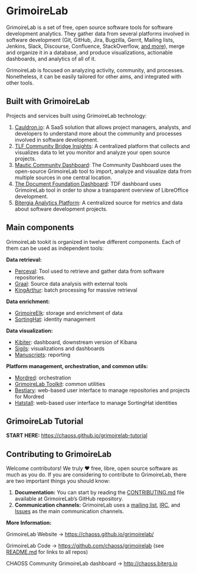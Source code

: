 # GrimoireLab

GrimoireLab is a set of free, open source software tools for software development analytics. They gather data from several platforms involved in software development (Git, GitHub, Jira, Bugzilla, Gerrit, Mailing lists, Jenkins, Slack, Discourse, Confluence, StackOverflow, [and more](https://chaoss.github.io/grimoirelab/)), merge and organize it in a database, and produce visualizations, actionable dashboards, and analytics of all of it.  

GrimoireLab is focused on analyzing activity, community, and processes. Nonetheless, it can be easily tailored for other aims, and integrated with other tools.

## Built with GrimoireLab

Projects and services built using GrimoireLab technology:

1. [Cauldron.io](https://cauldron.io/): A SaaS solution that allows project managers, analysts, and developers to understand more about the community and processes involved in software development. 
2. [TLF Community Bridge Insights](https://lfanalytics.io/projects): A centralized platform that collects and visualizes data to let you monitor and analyze your open source projects.
3. [Mautic Community Dashboard](https://dashboard.mautic.org/): The Community Dashboard uses the open-source GrimoireLab tool to import, analyze and visualize data from multiple sources in one central location.
4. [The Document Foundation Dashboard](https://dashboard.documentfoundation.org/): TDF dashboard uses GrimoireLab tool in order to show a transparent overview of LibreOffice development.
5. [Bitergia Analytics Platform](https://bitergia.com/bitergia-analytics/): A centralized source for metrics and data about software development projects.

## Main components

GrimoireLab tookit is organized in twelve different components. Each of them can be used as independent tools:

**Data retrieval:**

* [Perceval](https://github.com/chaoss/grimoirelab-perceval): Tool used to retrieve and gather data from software repositories.
* [Graal](https://github.com/chaoss/grimoirelab-graal): Source data analysis with external tools
* [KingArthur](https://github.com/chaoss/grimoirelab-kingarthur): batch processing for massive retrieval

**Data enrichment:**

* [GrimoireElk](https://github.com/chaoss/grimoirelab-elk): storage and enrichment of data
* [SortingHat](https://github.com/chaoss/grimoirelab-sortinghat): identity management

**Data visualization:** 

* [Kibiter](https://github.com/chaoss/grimoirelab-kibiter): dashboard, downstream version of Kibana
* [Sigils](https://github.com/chaoss/grimoirelab-sigils): visualizations and dashboards
* [Manuscripts](https://github.com/chaoss/grimoirelab-manuscripts): reporting

**Platform management, orchestration, and common utils:**

* [Mordred](https://github.com/chaoss/grimoirelab-mordred): orchestration
* [GrimoireLab Toolkit](https://github.com/chaoss/grimoirelab-toolkit): common utilities
* [Bestiary](https://github.com/chaoss/grimoirelab-bestiary): web-based user interface to manage repositories and projects for Mordred
* [Hatstall](https://github.com/chaoss/grimoirelab-hatstall): web-based user interface to manage SortingHat identities

## GrimoireLab Tutorial

**START HERE:** https://chaoss.github.io/grimoirelab-tutorial

## Contributing to GrimoireLab

Welcome contributors! We truly ♥ free, libre, open source software as much as you do. If you are considering to contribute to GrimoireLab, there are two important things you should know:

1. **Documentation:** You can start by reading the [CONTRIBUTING.md](https://github.com/chaoss/grimoirelab/blob/master/CONTRIBUTING.md) file available at GrimoireLab’s GitHub repository.
2. **Communication channels:** GrimoireLab uses a [mailing list](https://lists.linuxfoundation.org/mailman/listinfo/grimoirelab-discussions), [IRC](http://webchat.freenode.net/?channels=GrimoireLab), and [Issues](https://github.com/chaoss/grimoirelab/issues) as the main communication channels. 

**More Information:**

GrimoireLab Website → https://chaoss.github.io/grimoirelab/

GrimoireLab Code → https://github.com/chaoss/grimoirelab (see [README.md](https://github.com/chaoss/grimoirelab/blob/master/README.md) for links to all repos)

CHAOSS Community GrimoireLab dashboard → http://chaoss.biterg.io
